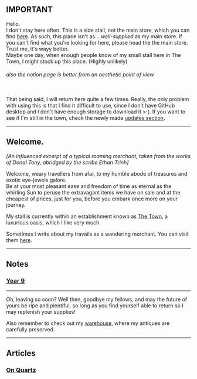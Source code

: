 <head>
  <title>The Merchant of Harzavad</title>
</head>
<body>
  <h2>IMPORTANT</h2>
  <p>Hello. <br> I don't stay here often. This is a side stall, not the main store, which you can find <a href="https://yuki-private-site.notion.site/The-Warehouse-2023-1ae90b0e39104f71b081a40cba9f4aaf">here</a>. As such, this place isn't as... <i>well-supplied</i> as my main store. If you can't find what you're looking for here, please head the the main store. Trust me, it's wayy better. <br> Maybe one day, when enough people know of my small stall here in The Town, I might stock up this place. (Highly unlikely) <br> <h6>also the notion page is better from an aesthetic point of view</h6> <br> That being said, I will return here quite a few times. Really, the only problem with using this is that I find it difficult to use, since I don't have GitHub desktop and I don't have enough storage to download it >:(. If you want to see if I'm still in the town, check the newly made <a href="https://harzavad.github.io/the-merchant/ramblings/updates.html">updates section</a>.</p>
  <hr class="divider_one">
  <h2>Welcome.</h2>
  <p><i>[An influenced excerpt of a typical roaming merchant, taken from the works of <abbr>Donal Tony</abbr>, abridged by the scribe <abbr>Ethan Trinh</abbr>]</i></p>
  <p class="intro">Welcome, weary travellers from afar, to my humble abode of treasures and exotic eye-jewels galore. <br> Be at your most pleasant ease and freedom of time as eternal as the whirling Sun to peruse the extravagant items we have on sale and at the cheapest of prices, just for you, before you embark once more on your journey.</p>
  <p>My stall is currently within an establishment known as <a href="https://harzavad.github.io/the-merchant/the-town.html">The Town</a>, a luxurious oasis, which I like very much.</p>
  <p>Sometimes I write about my travails as a wandering merchant. You can visit them <a href="https://harzavad.github.io/the-merchant/ramblings.html">here</a>.</p>
  <hr class="divider_one">
  <h2 class="subtitles">Notes</h2>
  <h3 class="intro"><b><a href="https://harzavad.github.io/the-merchant/notes/year-9.html">Year 9</a></b></h3>
  <hr class="divider_one">
  <p>Oh, leaving so soon? Well then, goodbye my fellows, and may the future of yours be ripe and plentiful, so long as you find yourself able to return so I may replenish your supplies!</p>
  <p>Also remember to check out my <a href="https://yuki-private-site.notion.site/The-Warehouse-2023-1ae90b0e39104f71b081a40cba9f4aaf">warehouse</a>, where my antiques are carefully preserved.</p>
  <hr class="divider_one">
  <h2>Articles</h2>
  <h3 class="intro"><b><a href="https://harzavad.github.io/the-merchant/ramblings/articles/on-quartz.html">On Quartz</a></b></h3>
</body>
